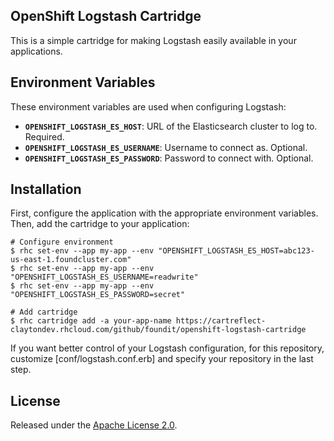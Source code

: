 ## OpenShift Logstash Cartridge

This is a simple cartridge for making Logstash easily available in your applications.


## Environment Variables

These environment variables are used when configuring Logstash:

 * **`OPENSHIFT_LOGSTASH_ES_HOST`**: URL of the Elasticsearch cluster to log to. Required.
 * **`OPENSHIFT_LOGSTASH_ES_USERNAME`**: Username to connect as. Optional.
 * **`OPENSHIFT_LOGSTASH_ES_PASSWORD`**: Password to connect with. Optional.


## Installation

First, configure the application with the appropriate environment variables. Then, add the cartridge to your application:

    # Configure environment
    $ rhc set-env --app my-app --env "OPENSHIFT_LOGSTASH_ES_HOST=abc123-us-east-1.foundcluster.com"
    $ rhc set-env --app my-app --env "OPENSHIFT_LOGSTASH_ES_USERNAME=readwrite"
    $ rhc set-env --app my-app --env "OPENSHIFT_LOGSTASH_ES_PASSWORD=secret"

    # Add cartridge
    $ rhc cartridge add -a your-app-name https://cartreflect-claytondev.rhcloud.com/github/foundit/openshift-logstash-cartridge

If you want better control of your Logstash configuration, for this repository, customize [conf/logstash.conf.erb] and specify your repository in the last step.


## License

Released under the [Apache License 2.0](http://www.apache.org/licenses/LICENSE-2.0.html).